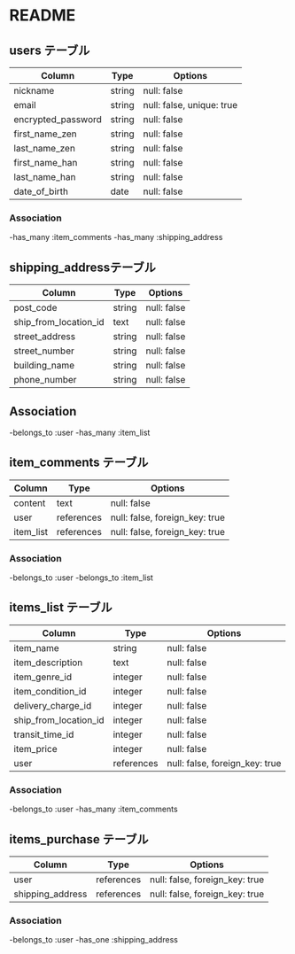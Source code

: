 # README

## users テーブル

| Column             | Type   | Options                   |
| ------------------ | -------| --------------------------|
| nickname           | string | null: false               |
| email              | string | null: false, unique: true |
| encrypted_password | string | null: false               |
| first_name_zen     | string | null: false               |
| last_name_zen      | string | null: false               |
| first_name_han     | string | null: false               |
| last_name_han      | string | null: false               |
| date_of_birth      | date   | null: false               |

### Association

-has_many :item_comments
-has_many :shipping_address

## shipping_addressテーブル

| Column                  | Type       | Options                        |
| ----------------------- | ---------- | ------------------------------ |
| post_code               | string     | null: false                    |
| ship_from_location_id   | text       | null: false                    |
| street_address          | string     | null: false                    |
| street_number           | string     | null: false                    |
| building_name           | string     | null: false                    |
| phone_number            | string     | null: false                    |

## Association
-belongs_to :user
-has_many :item_list

## item_comments テーブル

| Column       | Type       | Options                        |
| ------------ | ---------- | ------------------------------ |
| content      | text       | null: false                    |
| user         | references | null: false, foreign_key: true |
| item_list    | references | null: false, foreign_key: true |

### Association

-belongs_to :user
-belongs_to :item_list

## items_list テーブル

| Column                 | Type       | Options                        |
| ---------------------- | ---------- | ------------------------------ |
| item_name              | string     | null: false                    |
| item_description       | text       | null: false                    |
| item_genre_id          | integer    | null: false                    |
| item_condition_id      | integer    | null: false                    |
| delivery_charge_id     | integer    | null: false                    |
| ship_from_location_id  | integer    | null: false                    |
| transit_time_id        | integer    | null: false                    |
| item_price             | integer    | null: false                    |
| user                   | references | null: false, foreign_key: true |

### Association

-belongs_to :user
-has_many :item_comments

## items_purchase テーブル

| Column           | Type       | Options                        |
| ---------------- | ---------- | ------------------------------ |
| user             | references | null: false, foreign_key: true |
| shipping_address | references | null: false, foreign_key: true |

### Association

-belongs_to :user
-has_one :shipping_address
